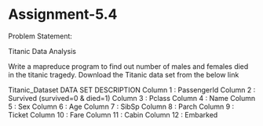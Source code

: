 # Assignment-5.4
Problem Statement:

Titanic Data Analysis

Write a mapreduce program to find out number of males and females died in the titanic tragedy.
Download the Titanic data set from the below link

Titanic_Dataset
DATA SET DESCRIPTION
Column 1 : PassengerId
Column 2 : Survived (survived=0 & died=1)
Column 3 : Pclass
Column 4 : Name
Column 5 : Sex
Column 6 : Age
Column 7 : SibSp
Column 8 : Parch
Column 9 : Ticket
Column 10 : Fare
Column 11 : Cabin
Column 12 : Embarked
